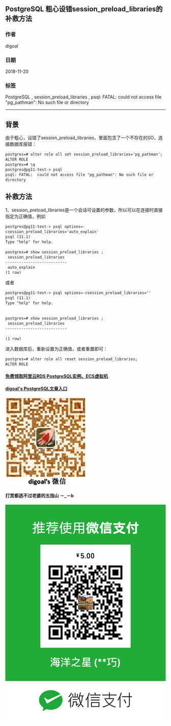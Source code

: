 ## PostgreSQL 粗心设错session_preload_libraries的补救方法  
                                                                                 
### 作者                                                                                 
digoal                                                                                 
                                                                                 
### 日期                                                                                 
2018-11-20                                                                             
                                                                                 
### 标签                                                                                 
PostgreSQL , session_preload_libraries , psql: FATAL:  could not access file "pg_pathman": No such file or directory           
                                                                                 
----                                                                                 
                                                                                 
## 背景      
由于粗心，设错了session_preload_libraries，里面包含了一个不存在的SO，连接数据库报错：  
  
```  
postgres=# alter role all set session_preload_libraries='pg_pathman';  
ALTER ROLE  
postgres=# \q  
postgres@pg11-test-> psql  
psql: FATAL:  could not access file "pg_pathman": No such file or directory  
```  
  
## 补救方法  
1、session_preload_libraries是一个会话可设置的参数，所以可以在连接时直接指定为正确值，例如  
  
```  
postgres@pg11-test-> psql options=-csession_preload_libraries='auto_explain'  
psql (11.1)  
Type "help" for help.  
  
postgres=# show session_preload_libraries ;  
 session_preload_libraries   
---------------------------  
 auto_explain  
(1 row)  
```  
  
或者  
  
```  
postgres@pg11-test-> psql options=-csession_preload_libraries=''  
psql (11.1)  
Type "help" for help.  
  
  
postgres=# show session_preload_libraries ;  
 session_preload_libraries   
---------------------------  
   
(1 row)  
```  
  
进入数据库后，重新设置为正确值，或者重置即可：  
  
```  
postgres=# alter role all reset session_preload_libraries;  
ALTER ROLE  
```  
  
    
  
  
  
  
  
  
  
  
  
#### [免费领取阿里云RDS PostgreSQL实例、ECS虚拟机](https://free.aliyun.com/ "57258f76c37864c6e6d23383d05714ea")
  
  
#### [digoal's PostgreSQL文章入口](https://github.com/digoal/blog/blob/master/README.md "22709685feb7cab07d30f30387f0a9ae")
  
  
![digoal's weixin](../pic/digoal_weixin.jpg "f7ad92eeba24523fd47a6e1a0e691b59")
  
  
  
  
  
  
#### 打赏都逃不过老婆的五指山 －_－b  
![wife's weixin ds](../pic/wife_weixin_ds.jpg "acd5cce1a143ef1d6931b1956457bc9f")
  
